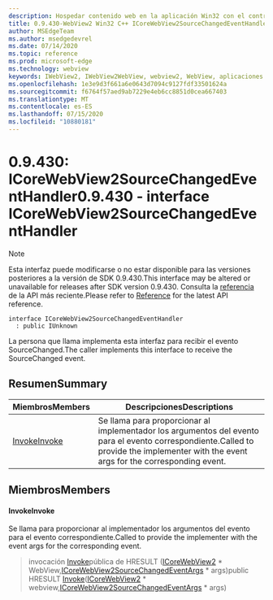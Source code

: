 ```yaml
---
description: Hospedar contenido web en la aplicación Win32 con el control Microsoft Edge WebView2
title: 0.9.430-WebView2 Win32 C++ ICoreWebView2SourceChangedEventHandler
author: MSEdgeTeam
ms.author: msedgedevrel
ms.date: 07/14/2020
ms.topic: reference
ms.prod: microsoft-edge
ms.technology: webview
keywords: IWebView2, IWebView2WebView, webview2, WebView, aplicaciones Win32, Win32, Edge, ICoreWebView2, ICoreWebView2Host, control de explorador, HTML Edge
ms.openlocfilehash: 1e3e9d3f661a6e0643d7094c9127fdf33501624a
ms.sourcegitcommit: f6764f57aed9ab7229e4eb6cc8851d0cea667403
ms.translationtype: MT
ms.contentlocale: es-ES
ms.lasthandoff: 07/15/2020
ms.locfileid: "10880181"
---
```

# <span data-ttu-id="e0c34-104">0.9.430: ICoreWebView2SourceChangedEventHandler</span><span class="sxs-lookup"><span data-stu-id="e0c34-104">0.9.430 - interface ICoreWebView2SourceChangedEventHandler</span></span> 

> [!NOTE]
> <span data-ttu-id="e0c34-105">Esta interfaz puede modificarse o no estar disponible para las versiones posteriores a la versión de SDK 0.9.430.</span><span class="sxs-lookup"><span data-stu-id="e0c34-105">This interface may be altered or unavailable for releases after SDK version 0.9.430.</span></span> <span data-ttu-id="e0c34-106">Consulta la [referencia](../../../webview2-api-reference.md) de la API más reciente.</span><span class="sxs-lookup"><span data-stu-id="e0c34-106">Please refer to [Reference](../../../webview2-api-reference.md) for the latest API reference.</span></span>

```
interface ICoreWebView2SourceChangedEventHandler
  : public IUnknown
```

<span data-ttu-id="e0c34-107">La persona que llama implementa esta interfaz para recibir el evento SourceChanged.</span><span class="sxs-lookup"><span data-stu-id="e0c34-107">The caller implements this interface to receive the SourceChanged event.</span></span>

## <span data-ttu-id="e0c34-108">Resumen</span><span class="sxs-lookup"><span data-stu-id="e0c34-108">Summary</span></span>

 <span data-ttu-id="e0c34-109">Miembros</span><span class="sxs-lookup"><span data-stu-id="e0c34-109">Members</span></span>                        | <span data-ttu-id="e0c34-110">Descripciones</span><span class="sxs-lookup"><span data-stu-id="e0c34-110">Descriptions</span></span>
--------------------------------|---------------------------------------------
[<span data-ttu-id="e0c34-111">Invoke</span><span class="sxs-lookup"><span data-stu-id="e0c34-111">Invoke</span></span>](#invoke) | <span data-ttu-id="e0c34-112">Se llama para proporcionar al implementador los argumentos del evento para el evento correspondiente.</span><span class="sxs-lookup"><span data-stu-id="e0c34-112">Called to provide the implementer with the event args for the corresponding event.</span></span>

## <span data-ttu-id="e0c34-113">Miembros</span><span class="sxs-lookup"><span data-stu-id="e0c34-113">Members</span></span>

#### <span data-ttu-id="e0c34-114">Invoke</span><span class="sxs-lookup"><span data-stu-id="e0c34-114">Invoke</span></span> 

<span data-ttu-id="e0c34-115">Se llama para proporcionar al implementador los argumentos del evento para el evento correspondiente.</span><span class="sxs-lookup"><span data-stu-id="e0c34-115">Called to provide the implementer with the event args for the corresponding event.</span></span>

> <span data-ttu-id="e0c34-116">invocación [Invoke](#invoke)pública de HRESULT ([ICoreWebView2](ICoreWebView2.md) \* WebView,[ICoreWebView2SourceChangedEventArgs](ICoreWebView2SourceChangedEventArgs.md) \* args)</span><span class="sxs-lookup"><span data-stu-id="e0c34-116">public HRESULT [Invoke](#invoke)([ICoreWebView2](ICoreWebView2.md) \* webview,[ICoreWebView2SourceChangedEventArgs](ICoreWebView2SourceChangedEventArgs.md) \* args)</span></span>

